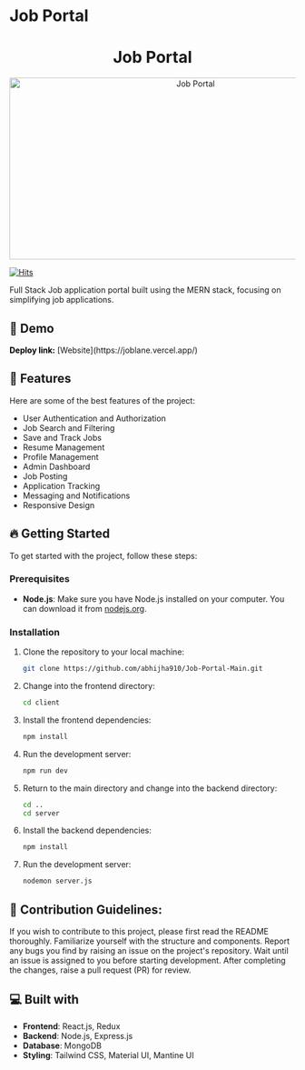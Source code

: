 # Job Portal

<h1 align="center" id="title">Job Portal</h1>

<p align="center">
  <img src="https://socialify.git.ci/abhijha910/Job-Portal-Main/image?forks=1&issues=1&language=1&name=1&owner=1&pulls=1&stargazers=1&theme=Dark" alt="Job Portal" width="640" height="320" />
</p>

[![Hits](https://hits.sh/github.com/abhijha910/Job-Portal-Main.svg?color=116acc)](https://hits.sh/github.com/abhijha910/Job-Portal-Main/)

<p id="description">Full Stack Job application portal built using the MERN stack, focusing on simplifying job applications.</p>

<h2>🚀 Demo</h2>
<strong><span style="color: black;">Deploy link:</span></strong> 
[Website](https://joblane.vercel.app/)<br />

<h2>🧐 Features</h2>

Here are some of the best features of the project:

* User Authentication and Authorization
* Job Search and Filtering
* Save and Track Jobs
* Resume Management
* Profile Management
* Admin Dashboard
* Job Posting
* Application Tracking
* Messaging and Notifications
* Responsive Design

<h2>🔥 Getting Started</h2>

To get started with the project, follow these steps:

### Prerequisites

- **Node.js**: Make sure you have Node.js installed on your computer. You can download it from [nodejs.org](https://nodejs.org).

### Installation

1. Clone the repository to your local machine:
    ```bash
    git clone https://github.com/abhijha910/Job-Portal-Main.git
    ```

2. Change into the frontend directory:
    ```bash
    cd client
    ```

3. Install the frontend dependencies:
    ```bash
    npm install
    ```

4. Run the development server:
    ```bash
    npm run dev
    ```

5. Return to the main directory and change into the backend directory:
    ```bash
    cd ..
    cd server
    ```

6. Install the backend dependencies:
    ```bash
    npm install
    ```

7. Run the development server:
    ```bash
    nodemon server.js
    ```

<h2>🍰 Contribution Guidelines:</h2>

If you wish to contribute to this project, please first read the README thoroughly. Familiarize yourself with the structure and components. Report any bugs you find by raising an issue on the project's repository. Wait until an issue is assigned to you before starting development. After completing the changes, raise a pull request (PR) for review.

<h2>💻 Built with</h2>

- **Frontend**: React.js, Redux
- **Backend**: Node.js, Express.js
- **Database**: MongoDB
- **Styling**: Tailwind CSS, Material UI, Mantine UI
